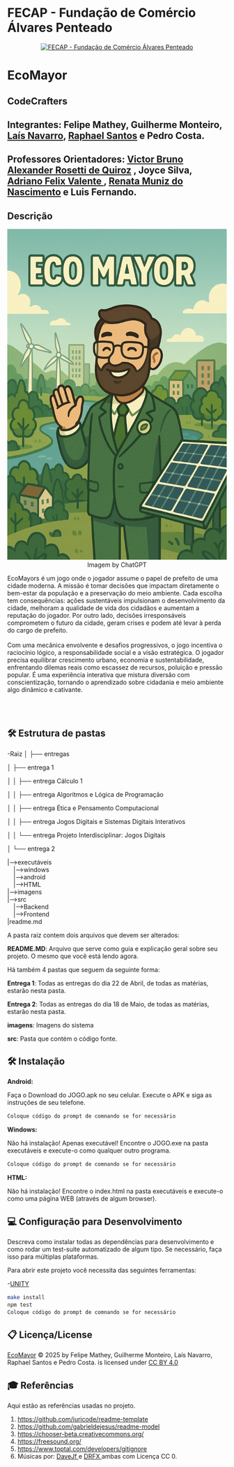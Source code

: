 
# FECAP - Fundação de Comércio Álvares Penteado

<p align="center">
<a href= "https://www.fecap.br/"><img src="https://encrypted-tbn0.gstatic.com/images?q=tbn:ANd9GcRhZPrRa89Kma0ZZogxm0pi-tCn_TLKeHGVxywp-LXAFGR3B1DPouAJYHgKZGV0XTEf4AE&usqp=CAU" alt="FECAP - Fundação de Comércio Álvares Penteado" border="0"></a>
</p>

# EcoMayor

## CodeCrafters

## Integrantes: <a> Felipe Mathey</a>, <a> Guilherme Monteiro</a>, <a href="https://www.linkedin.com/in/laisnavarro3110/">Laís Navarro</a>, <a href="https://www.linkedin.com/in/raphael-de-oliveira-santos-b36797330/"> Raphael Santos</a> e <a> Pedro Costa</a>.

## Professores Orientadores: <a href="https://www.linkedin.com/in/victorbarq/">Victor Bruno Alexander Rosetti de Quiroz</a> , <a> Joyce Silva</a>,<a href="https://www.linkedin.com/in/adriano-valente-534576135/"> Adriano Felix Valente </a> , <a href="https://www.linkedin.com/in/remuniz/"> Renata Muniz do Nascimento</a> e <a> Luis Fernando</a>.


## Descrição

<p align="center">
<img src="https://github.com/2025-1-MCC1/Projeto1/blob/main/imagens/ChatGPT%20Image%207%20de%20mai.%20de%202025%2C%2008_03_42.png" alt="EcoMayor - Imagem do Jogo" border="0">
  Imagem by <a  >ChatGPT</a> 
</p>


EcoMayors é um jogo onde o jogador assume o papel de prefeito de uma cidade moderna. A missão é tomar decisões que impactam diretamente o bem-estar da população e a preservação do meio ambiente. Cada escolha tem consequências: ações sustentáveis impulsionam o desenvolvimento da cidade, melhoram a qualidade de vida dos cidadãos e aumentam a reputação do jogador. Por outro lado, decisões irresponsáveis comprometem o futuro da cidade, geram crises e podem até levar à perda do cargo de prefeito.
<br><br>
Com uma mecânica envolvente e desafios progressivos, o jogo incentiva o raciocínio lógico, a responsabilidade social e a visão estratégica. O jogador precisa equilibrar crescimento urbano, economia e sustentabilidade, enfrentando dilemas reais como escassez de recursos, poluição e pressão popular. É uma experiência interativa que mistura diversão com conscientização, tornando o aprendizado sobre cidadania e meio ambiente algo dinâmico e cativante.

<br><br>

## 🛠 Estrutura de pastas

-Raiz
│
├── entregas

│   ├── entrega 1

│   │   ├── entrega Cálculo 1

│   │   ├── entrega Algoritmos e Lógica de Programação

│   │   ├── entrega Ética e Pensamento Computacional

│   │   ├── entrega Jogos Digitais e Sistemas Digitais Interativos

│   │   └── entrega Projeto Interdisciplinar: Jogos Digitais

│   └── entrega 2

|-->executáveis<br>
  &emsp;|-->windows<br>
  &emsp;|-->android<br>
  &emsp;|-->HTML<br>
|-->imagens<br>
|-->src<br>
  &emsp;|-->Backend<br>
  &emsp;|-->Frontend<br>
|readme.md<br>

A pasta raiz contem dois arquivos que devem ser alterados:

<b>README.MD</b>: Arquivo que serve como guia e explicação geral sobre seu projeto. O mesmo que você está lendo agora.

Há também 4 pastas que seguem da seguinte forma:

<b>Entrega 1</b>: Todas as entregas do dia 22 de Abril, de todas as matérias, estarão nesta pasta.

<b>Entrega 2</b>: Todas as entregas do dia 18 de Maio, de todas as matérias, estarão nesta pasta.

<b>imagens</b>: Imagens do sistema

<b>src</b>: Pasta que contém o código fonte.

## 🛠 Instalação

<b>Android:</b>

Faça o Download do JOGO.apk no seu celular.
Execute o APK e siga as instruções de seu telefone.

```sh
Coloque código do prompt de comnando se for necessário
```

<b>Windows:</b>

Não há instalação! Apenas executável!
Encontre o JOGO.exe na pasta executáveis e execute-o como qualquer outro programa.

```sh
Coloque código do prompt de comnando se for necessário
```

<b>HTML:</b>

Não há instalação!
Encontre o index.html na pasta executáveis e execute-o como uma página WEB (através de algum browser).

## 💻 Configuração para Desenvolvimento

Descreva como instalar todas as dependências para desenvolvimento e como rodar um test-suite automatizado de algum tipo. Se necessário, faça isso para múltiplas plataformas.

Para abrir este projeto você necessita das seguintes ferramentas:

-<a href="https://unity.com/pt/download">UNITY</a>

```sh
make install
npm test
Coloque código do prompt de comnando se for necessário
```

## 📋 Licença/License
 <a href="https://github.com/2025-1-MCC1/Projeto1?tab=readme-ov-file">EcoMayor</a> © 2025 by Felipe Mathey, Guilherme Monteiro, Laís Navarro, Raphael Santos e Pedro Costa.</a> is licensed under <a href="https://creativecommons.org/licenses/by/4.0/">CC BY 4.0</a>

## 🎓 Referências

Aqui estão as referências usadas no projeto.

1. <https://github.com/iuricode/readme-template>
2. <https://github.com/gabrieldejesus/readme-model>
3. <https://chooser-beta.creativecommons.org/>
4. <https://freesound.org/>
5. <https://www.toptal.com/developers/gitignore>
6. Músicas por: <a href="https://freesound.org/people/DaveJf/sounds/616544/"> DaveJf </a> e <a href="https://freesound.org/people/DRFX/sounds/338986/"> DRFX </a> ambas com Licença CC 0.
